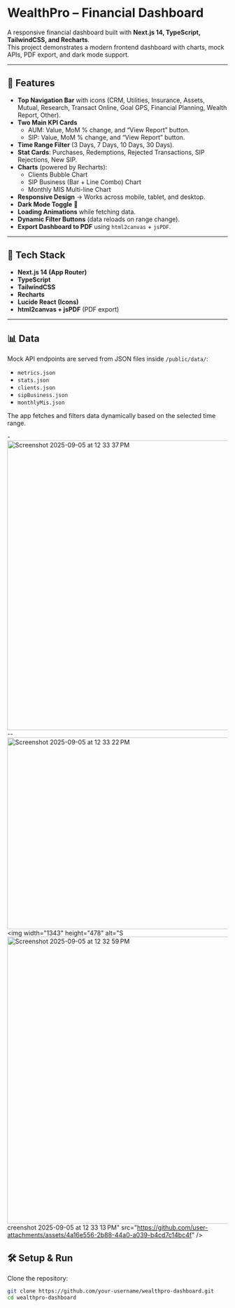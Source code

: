 # WealthPro – Financial Dashboard

A responsive financial dashboard built with **Next.js 14, TypeScript, TailwindCSS, and Recharts**.  
This project demonstrates a modern frontend dashboard with charts, mock APIs, PDF export, and dark mode support.  

---

## 🚀 Features

- **Top Navigation Bar** with icons (CRM, Utilities, Insurance, Assets, Mutual, Research, Transact Online, Goal GPS, Financial Planning, Wealth Report, Other).  
- **Two Main KPI Cards**  
  - AUM: Value, MoM % change, and “View Report” button.  
  - SIP: Value, MoM % change, and “View Report” button.  
- **Time Range Filter** (3 Days, 7 Days, 10 Days, 30 Days).  
- **Stat Cards**: Purchases, Redemptions, Rejected Transactions, SIP Rejections, New SIP.  
- **Charts** (powered by Recharts):  
  - Clients Bubble Chart  
  - SIP Business (Bar + Line Combo) Chart  
  - Monthly MIS Multi-line Chart  
- **Responsive Design** → Works across mobile, tablet, and desktop.  
- **Dark Mode Toggle** 🌙  
- **Loading Animations** while fetching data.  
- **Dynamic Filter Buttons** (data reloads on range change).  
- **Export Dashboard to PDF** using `html2canvas` + `jsPDF`.  

---

## 📂 Tech Stack

- **Next.js 14 (App Router)**
- **TypeScript**
- **TailwindCSS**
- **Recharts**
- **Lucide React (Icons)**
- **html2canvas + jsPDF** (PDF export)

---

## 📊 Data

Mock API endpoints are served from JSON files inside `/public/data/`:

- `metrics.json`  
- `stats.json`  
- `clients.json`  
- `sipBusiness.json`  
- `monthlyMis.json`  

The app fetches and filters data dynamically based on the selected time range.

-<img width="1434" height="662" alt="Screenshot 2025-09-05 at 12 33 37 PM" src="https://github.com/user-attachments/assets/123f8443-4ad9-4c35-acd9-9fe33545291a" />
--<img width="1253" height="438" alt="Screenshot 2025-09-05 at 12 33 22 PM" src="https://github.com/user-attachments/assets/75ec5dc7-a68f-474b-9e36-83d3489b8801" />
<img width="1343" height="478" alt="S<img width="1436" height="656" alt="Screenshot 2025-09-05 at 12 32 59 PM" src="https://github.com/user-attachments/assets/002f703c-491a-4206-86df-743987809bcf" />
creenshot 2025-09-05 at 12 33 13 PM" src="https://github.com/user-attachments/assets/4a16e556-2b88-44a0-a039-b4cd7c14bc4f" />


## 🛠️ Setup & Run

Clone the repository:

```bash
git clone https://github.com/your-username/wealthpro-dashboard.git
cd wealthpro-dashboard
